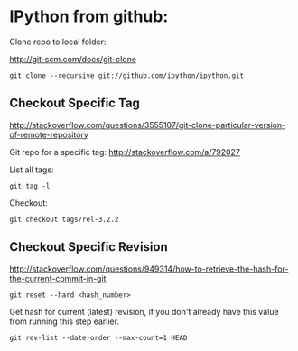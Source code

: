 
# IPython from github:

Clone repo to local folder:

http://git-scm.com/docs/git-clone

    git clone --recursive git://github.com/ipython/ipython.git


## Checkout Specific Tag

http://stackoverflow.com/questions/3555107/git-clone-particular-version-of-remote-repository

Git repo for a specific tag: http://stackoverflow.com/a/792027

List all tags:

    git tag -l

Checkout:

    git checkout tags/rel-3.2.2


## Checkout Specific Revision

http://stackoverflow.com/questions/949314/how-to-retrieve-the-hash-for-the-current-commit-in-git

    git reset --hard <hash_number>

Get hash for current (latest) revision, if you don't already have this value from running this step
earlier.

    git rev-list --date-order --max-count=1 HEAD

